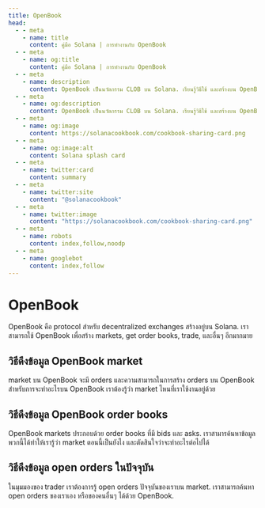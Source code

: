 ```yaml
---
title: OpenBook
head:
  - - meta
    - name: title
      content: คู่มือ Solana | การทำงานกับ OpenBook
  - - meta
    - name: og:title
      content: คู่มือ Solana | การทำงานกับ OpenBook
  - - meta
    - name: description
      content: OpenBook เป็นนวัตกรรม CLOB บน Solana. เรียนรู้วิธีใช้ และสร้างบน OpenBook
  - - meta
    - name: og:description
      content: OpenBook เป็นนวัตกรรม CLOB บน Solana. เรียนรู้วิธีใช้ และสร้างบน OpenBook
  - - meta
    - name: og:image
      content: https://solanacookbook.com/cookbook-sharing-card.png
  - - meta
    - name: og:image:alt
      content: Solana splash card
  - - meta
    - name: twitter:card
      content: summary
  - - meta
    - name: twitter:site
      content: "@solanacookbook"
  - - meta
    - name: twitter:image
      content: "https://solanacookbook.com/cookbook-sharing-card.png"
  - - meta
    - name: robots
      content: index,follow,noodp
  - - meta
    - name: googlebot
      content: index,follow
---
```


# OpenBook

OpenBook คือ protocol สำหรับ decentralized exchanges สร้างอยู่บน Solana. เราสามารถใช้ OpenBook เพื่อสร้าง markets, get order books, trade, และอื่นๆ อีกมากมาย

## วิธีดึงข้อมูล OpenBook market

market บน OpenBook จะมี orders และความสามารถในการสร้าง orders บน OpenBook สำหรับการจะทำอะไรบน OpenBook เราต้องรู้ว่า market ไหนที่เราใช้งานอยู่ด้วย

<SolanaCodeGroup>
  <SolanaCodeGroupItem title="TS" active>

  <template v-slot:default>

@[code](@/code/OpenBook/load-market/load-market.en.ts)

  </template>

  <template v-slot:preview>

@[code](@/code/OpenBook/load-market/load-market.preview.en.ts)

  </template>

  </SolanaCodeGroupItem>

</SolanaCodeGroup>

## วิธีดึงข้อมูล OpenBook order books

OpenBook markets ประกอบด้วย order books ที่มี bids และ asks. เราสามารค้นหาข้อมูลพวกนี้ได้ทำให้เรารู้ว่า market ตอนนี้เป็นยังไง และตัดสินใจว่าจะทำอะไรต่อไปได้

<SolanaCodeGroup>
  <SolanaCodeGroupItem title="TS" active>

  <template v-slot:default>

@[code](@/code/OpenBook/get-books/get-books.en.ts)

  </template>

  <template v-slot:preview>

@[code](@/code/OpenBook/get-books/get-books.preview.en.ts)

  </template>

  </SolanaCodeGroupItem>

</SolanaCodeGroup>

## วิธีดึงข้อมูล open orders ในปัจจุบัน

ในมุมมองของ trader เราต้องการรู้ open orders ปัจจุบันของเราบน market. เราสามารถค้นหา open orders ของเราเอง หรือของคนอื่นๆ ได้ด้วย OpenBook.

<SolanaCodeGroup>
  <SolanaCodeGroupItem title="TS" active>

  <template v-slot:default>

@[code](@/code/OpenBook/get-orders/get-orders.en.ts)

  </template>

  <template v-slot:preview>

@[code](@/code/OpenBook/get-orders/get-orders.preview.en.ts)

  </template>

  </SolanaCodeGroupItem>

</SolanaCodeGroup>